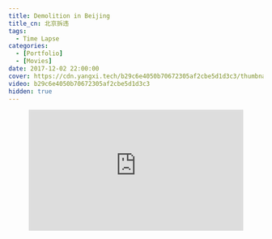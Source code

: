 ```yaml
---
title: Demolition in Beijing
title_cn: 北京拆违
tags:
  - Time Lapse
categories:
  - [Portfolio]
  - [Movies]
date: 2017-12-02 22:00:00
cover: https://cdn.yangxi.tech/b29c6e4050b70672305af2cbe5d1d3c3/thumbnails/thumbnail.jpg
video: b29c6e4050b70672305af2cbe5d1d3c3
hidden: true
---
```


<figure class="my-video">
  <div style="position: relative; padding-top: 56.25%;"><iframe src="https://iframe.cloudflarestream.com/b29c6e4050b70672305af2cbe5d1d3c3?preload=metadata&poster=https%3A%2F%2Fcdn.yangxi.tech%2Fb29c6e4050b70672305af2cbe5d1d3c3%2Fthumbnails%2Fthumbnail.jpg%3Ftime%3D%26height%3D600" style="border: none; position: absolute; top: 0; left: 0; height: 100%; width: 100%;" allow="accelerometer; gyroscope; autoplay; encrypted-media; picture-in-picture;" allowfullscreen="true"></iframe></div>
</figure>
